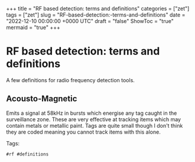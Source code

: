 +++
title = "RF based detection: terms and definitions"
categories = ["zet"]
tags = ["zet"]
slug = "RF-based-detection:-terms-and-definitions"
date = "2022-12-10 00:00:00 +0000 UTC"
draft = "false"
ShowToc = "true"
mermaid = "true"
+++

# RF based detection: terms and definitions

A few definitions for radio frequency detection tools.

## Acousto-Magnetic

Emits a signal at 58kHz in bursts which energise any tag caught in the surveillance zone. 
These are very effective at tracking items which may contain metals or metallic paint. 
Tags are quite small though I don't think they are coded meaning you cannot track items
with this alone.

Tags:

    #rf #definitions
